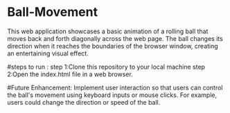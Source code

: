 # Ball-Movement
This web application showcases a basic animation of a rolling ball that moves back and forth diagonally across the web page. The ball changes its direction when it reaches the boundaries of the browser window, creating an entertaining visual effect.

#steps to run :
step 1:Clone this repository to your local machine
step 2:Open the index.html file in a web browser.

#Future Enhancement:
Implement user interaction so that users can control the ball's movement using keyboard inputs or mouse clicks. For example, users could change the direction or speed of the ball.

